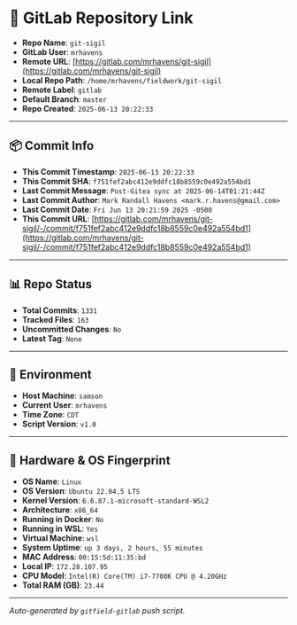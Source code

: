 # 🔗 GitLab Repository Link

- **Repo Name**: `git-sigil`
- **GitLab User**: `mrhavens`
- **Remote URL**: [https://gitlab.com/mrhavens/git-sigil](https://gitlab.com/mrhavens/git-sigil)
- **Local Repo Path**: `/home/mrhavens/fieldwork/git-sigil`
- **Remote Label**: `gitlab`
- **Default Branch**: `master`
- **Repo Created**: `2025-06-13 20:22:33`

---

## 📦 Commit Info

- **This Commit Timestamp**: `2025-06-13 20:22:33`
- **This Commit SHA**: `f751fef2abc412e9ddfc18b8559c0e492a554bd1`
- **Last Commit Message**: `Post-Gitea sync at 2025-06-14T01:21:44Z`
- **Last Commit Author**: `Mark Randall Havens <mark.r.havens@gmail.com>`
- **Last Commit Date**: `Fri Jun 13 20:21:59 2025 -0500`
- **This Commit URL**: [https://gitlab.com/mrhavens/git-sigil/-/commit/f751fef2abc412e9ddfc18b8559c0e492a554bd1](https://gitlab.com/mrhavens/git-sigil/-/commit/f751fef2abc412e9ddfc18b8559c0e492a554bd1)

---

## 📊 Repo Status

- **Total Commits**: `1331`
- **Tracked Files**: `163`
- **Uncommitted Changes**: `No`
- **Latest Tag**: `None`

---

## 🧽 Environment

- **Host Machine**: `samson`
- **Current User**: `mrhavens`
- **Time Zone**: `CDT`
- **Script Version**: `v1.0`

---

## 🧬 Hardware & OS Fingerprint

- **OS Name**: `Linux`
- **OS Version**: `Ubuntu 22.04.5 LTS`
- **Kernel Version**: `6.6.87.1-microsoft-standard-WSL2`
- **Architecture**: `x86_64`
- **Running in Docker**: `No`
- **Running in WSL**: `Yes`
- **Virtual Machine**: `wsl`
- **System Uptime**: `up 3 days, 2 hours, 55 minutes`
- **MAC Address**: `00:15:5d:11:35:bd`
- **Local IP**: `172.28.107.95`
- **CPU Model**: `Intel(R) Core(TM) i7-7700K CPU @ 4.20GHz`
- **Total RAM (GB)**: `23.44`

---

_Auto-generated by `gitfield-gitlab` push script._
